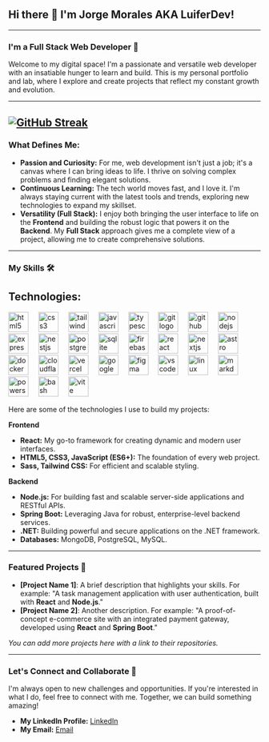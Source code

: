 ## Hi there 👋 I'm Jorge Morales AKA LuiferDev!

<!--
**luiferDev/LuiferDev** is a ✨ _special_ ✨ repository because its `README.md` (this file) appears on your GitHub profile.

Here are some ideas to get you started:

- 🔭 I’m currently working on ...
- 🌱 I’m currently learning ...
- 👯 I’m looking to collaborate on ...
- 🤔 I’m looking for help with ...
- 💬 Ask me about ...
- 📫 How to reach me: ...
- 😄 Pronouns: ...
- ⚡ Fun fact: ...
-->
---

### I'm a Full Stack Web Developer 🚀

Welcome to my digital space! I'm a passionate and versatile web developer with an insatiable hunger to learn and build. This is my personal portfolio and lab, where I explore and create projects that reflect my constant growth and evolution.

---
[![GitHub Streak](https://streak-stats.demolab.com?user=luiferDev&theme=dark&exclude_days=Sun%2CSat)](https://git.io/streak-stats)
---

### What Defines Me:

* **Passion and Curiosity:** For me, web development isn't just a job; it's a canvas where I can bring ideas to life. I thrive on solving complex problems and finding elegant solutions.
* **Continuous Learning:** The tech world moves fast, and I love it. I'm always staying current with the latest tools and trends, exploring new technologies to expand my skillset.
* **Versatility (Full Stack):** I enjoy both bringing the user interface to life on the **Frontend** and building the robust logic that powers it on the **Backend**. My **Full Stack** approach gives me a complete view of a project, allowing me to create comprehensive solutions.

---

### My Skills 🛠️

## Technologies:

<div align="left">
  <img src="https://skillicons.dev/icons?i=html" height="40" alt="html5 logo"  />
  <img width="12" />
  <img src="https://skillicons.dev/icons?i=css" height="40" alt="css3 logo"  />
  <img width="12" />
  <img src="https://skillicons.dev/icons?i=tailwind" height="40" alt="tailwindcss logo"  />
  <img width="12" />
  <img src="https://skillicons.dev/icons?i=js" height="40" alt="javascript logo"  />
  <img width="12" />
  <img src="https://skillicons.dev/icons?i=ts" height="40" alt="typescript logo"  />
  <img width="12" />
  <img src="https://skillicons.dev/icons?i=git" height="40" alt="git logo"  />
  <img width="12" />
  <img src="https://skillicons.dev/icons?i=github" height="40" alt="github logo"  />
  <img width="12" />
  <img src="https://skillicons.dev/icons?i=nodejs" height="40" alt="nodejs logo"  />
  <img width="12" />
  <img src="https://skillicons.dev/icons?i=express" height="40" alt="express logo"  />
  <img width="12" />
  <img src="https://skillicons.dev/icons?i=nestjs" height="40" alt="nestjs logo"  />
  <img width="12" />
  <img src="https://skillicons.dev/icons?i=postgres" height="40" alt="postgresql logo"  />
  <img width="12" />
  <img src="https://skillicons.dev/icons?i=sqlite" height="40" alt="sqlite logo"  />
  <img width="12" />
  <img src="https://skillicons.dev/icons?i=firebase" height="40" alt="firebase logo"  />
  <img width="12" />
  <img src="https://skillicons.dev/icons?i=react" height="40" alt="react logo"  />
  <img width="12" />
  <img src="https://skillicons.dev/icons?i=nextjs" height="40" alt="nextjs logo"  />
  <img width="12" />
  <img src="https://skillicons.dev/icons?i=astro" height="40" alt="astro logo"  />
  <img width="12" />
  <img src="https://skillicons.dev/icons?i=docker" height="40" alt="docker logo"  />
  <img width="12" />
  <img src="https://skillicons.dev/icons?i=cloudflare" height="40" alt="cloudflare logo"  />
  <img width="12" />
  <img src="https://skillicons.dev/icons?i=vercel" height="40" alt="vercel logo"  />
  <img width="12" />
  <img src="https://skillicons.dev/icons?i=gcp" height="40" alt="googlecloud logo"  />
  <img width="12" />
  <img src="https://skillicons.dev/icons?i=figma" height="40" alt="figma logo"  />
  <img width="12" />
  <img src="https://skillicons.dev/icons?i=vscode" height="40" alt="vscode logo"  />
  <img width="12" />
  <img src="https://skillicons.dev/icons?i=linux" height="40" alt="linux logo"  />
  <img width="12" />
  <img src="https://skillicons.dev/icons?i=md" height="40" alt="markdown logo"  />
  <img width="12" />
  <img src="https://skillicons.dev/icons?i=powershell" height="40" alt="powershell logo"  />
  <img width="12" />
  <img src="https://skillicons.dev/icons?i=bash" height="40" alt="bash logo"  />
  <img width="12" />
  <img src="https://skillicons.dev/icons?i=vite" height="40" alt="vite logo"  />
</div>

Here are some of the technologies I use to build my projects:

**Frontend**

* **React:** My go-to framework for creating dynamic and modern user interfaces.
* **HTML5, CSS3, JavaScript (ES6+):** The foundation of every web project.
* **Sass, Tailwind CSS:** For efficient and scalable styling.

**Backend**

* **Node.js:** For building fast and scalable server-side applications and RESTful APIs.
* **Spring Boot:** Leveraging Java for robust, enterprise-level backend services.
* **.NET:** Building powerful and secure applications on the .NET framework.
* **Databases:** MongoDB, PostgreSQL, MySQL.

---

### Featured Projects 🌟

* **[Project Name 1]**: A brief description that highlights your skills. For example: "A task management application with user authentication, built with **React** and **Node.js**."
* **[Project Name 2]**: Another description. For example: "A proof-of-concept e-commerce site with an integrated payment gateway, developed using **React** and **Spring Boot**."

_You can add more projects here with a link to their repositories._

---

### Let's Connect and Collaborate 🤝

I'm always open to new challenges and opportunities. If you're interested in what I do, feel free to connect with me. Together, we can build something amazing!

* **My LinkedIn Profile:** [LinkedIn](https://www.linkedin.com/in/jorge-morales-cruz/)
* **My Email:** [Email](luifer991@protonmail.com)
